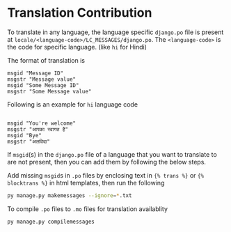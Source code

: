 # Translation Contribution

To translate in any language, the language specific `django.po` file is present at `locale/<language-code>/LC_MESSAGES/django.po`.
The `<language-code>` is the code for specific language. (like `hi` for Hindi)

The format of translation is

```po
msgid "Message ID"
msgstr "Message value"
msgid "Some Message ID"
msgstr "Some Message value"
```

Following is an example for `hi` language code

```po

msgid "You're welcome"
msgstr "आपका स्वागत है"
msgid "Bye"
msgstr "अलविदा"
```

If `msgid`(s) in the `django.po` file of a language that you want to translate to are not present, then you can add them by following the below steps.

Add missing `msgid`s in `.po` files by enclosing text in `{% trans %}` or `{% blocktrans %}` in html templates, then run the following

```bash
py manage.py makemessages --ignore=*.txt
```

To compile `.po` files to `.mo` files for translation availablity

```bash
py manage.py compilemessages
```
